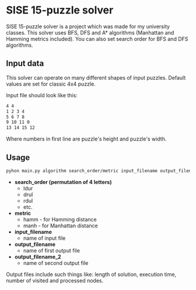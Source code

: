 # SISE 15-puzzle solver

SISE 15-puzzle solver is a project which was made for my university classes.
This solver uses BFS, DFS and A* algorithms (Manhattan and Hamming metrics included).
You can also set search order for BFS and DFS algorithms.

## Input data

This solver can operate on many different shapes of input puzzles. Default values are set for classic 4x4 puzzle.

Input file should look like this:

```bash
4 4
1 2 3 4
5 6 7 8
9 10 11 0
13 14 15 12
```

Where numbers in first line are puzzle's height and puzzle's width.

## Usage

```bash
pyhon main.py algorithm search_order/metric input_filename output_filename output_filename_2
```

* **search_order (permutation of 4 letters)**
    * ldur
    * drul
    * rdul
    * etc.
* **metric**
    * hamm - for Hamming distance
    * manh - for Manhattan distance
* **input_filename**  
    * name of input file
* **output_filename**
    * name of first output file
* **output_filename_2**
    * name of second output file

Output files include such things like: length of solution, execution time, number of visited and processed nodes.